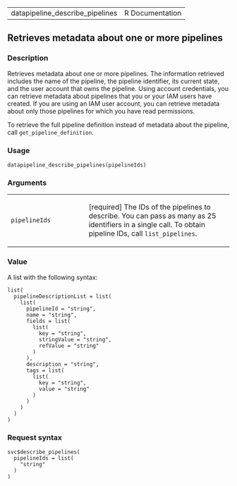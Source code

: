 <table style="width: 100%;">
<tbody>
<tr class="odd">
<td>datapipeline_describe_pipelines</td>
<td style="text-align: right;">R Documentation</td>
</tr>
</tbody>
</table>

## Retrieves metadata about one or more pipelines

### Description

Retrieves metadata about one or more pipelines. The information
retrieved includes the name of the pipeline, the pipeline identifier,
its current state, and the user account that owns the pipeline. Using
account credentials, you can retrieve metadata about pipelines that you
or your IAM users have created. If you are using an IAM user account,
you can retrieve metadata about only those pipelines for which you have
read permissions.

To retrieve the full pipeline definition instead of metadata about the
pipeline, call `get_pipeline_definition`.

### Usage

    datapipeline_describe_pipelines(pipelineIds)

### Arguments

<table>
<colgroup>
<col style="width: 35%" />
<col style="width: 65%" />
</colgroup>
<tbody>
<tr class="odd">
<td><code
id="datapipeline_describe_pipelines_:_pipelineIds">pipelineIds</code></td>
<td><p>[required] The IDs of the pipelines to describe. You can pass as
many as 25 identifiers in a single call. To obtain pipeline IDs, call
<code>list_pipelines</code>.</p></td>
</tr>
</tbody>
</table>

### Value

A list with the following syntax:

    list(
      pipelineDescriptionList = list(
        list(
          pipelineId = "string",
          name = "string",
          fields = list(
            list(
              key = "string",
              stringValue = "string",
              refValue = "string"
            )
          ),
          description = "string",
          tags = list(
            list(
              key = "string",
              value = "string"
            )
          )
        )
      )
    )

### Request syntax

    svc$describe_pipelines(
      pipelineIds = list(
        "string"
      )
    )
